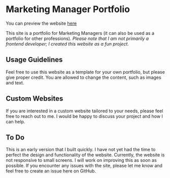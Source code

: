 # Marketing Manager Portfolio

You can preview the website [here](https://felxprinz.me/smportfolio "Preview the Website")

This site is a portfolio for Marketing Managers (it can also be used as a portfolio for other professions). *Please note that I am not primarily a frontend developer; I created this website as a fun project.*

## Usage Guidelines

Feel free to use this website as a template for your own portfolio, but please give proper credit. You are allowed to change the content, such as images and text.

## Custom Websites

If you are interested in a custom website tailored to your needs, please feel free to reach out to me. I would be happy to discuss your project and how I can help.

## To Do

This is an early version that I built quickly. I have not yet had the time to perfect the design and functionality of the website. Currently, the website is not responsive to small screens. I will work on improving this as soon as possible. If you encounter any issues with the site, please let me know and feel free to create an issue here on GitHub.
